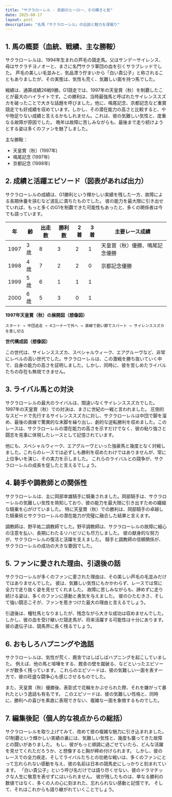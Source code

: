 ```yaml
---
title: "サクラローレル - 悲劇のヒーロー、その輝きと影"
date: 2025-08-17
layout: post
description: "名馬『サクラローレル』の伝説と魅力を深堀り"
---
```


## 1. 馬の概要（血統、戦績、主な勝鞍）

サクラローレルは、1994年生まれの芦毛の競走馬。父はサンデーサイレンス、母はサクラチヨノオーと、まさに名門サクラ軍団の血を引くサラブレッドでした。  芦毛の美しい毛並みと、気品漂う佇まいから「白い貴公子」と称されることもありましたが、その実態は、気性も荒く、気難しい面を持つ馬でした。

戦績は、通算成績26戦9勝。G1競走では、1997年の天皇賞（秋）を制覇したことが最大のハイライトです。この勝利は、当時最強馬と呼ばれたサイレンススズカを破ったことで大きな話題を呼びました。他に、鳴尾記念、京都記念など重賞競走でも好成績を収めています。しかし、その潜在能力の高さと比較すると、やや物足りない成績と言えるかもしれません。これは、彼の気難しい気性と、度重なる故障が原因でした。  晩年は故障に苦しみながらも、最後まで走り続けようとする姿は多くのファンを魅了しました。


主な勝鞍：

* 天皇賞（秋）(1997年)
* 鳴尾記念 (1997年)
* 京都記念 (1998年)


## 2. 成績と活躍エピソード（図表があれば出力）

サクラローレルの成績は、G1勝利という輝かしい実績を残した一方、故障による長期休養を挟むなど波乱に満ちたものでした。  彼の能力を最大限に引き出せていれば、もっと多くのG1を制覇できた可能性もあったと、多くの関係者は今でも語っています。


| 年 | 齢 | 出走数 | 勝利数 | 2着 | 3着 | 主要レース成績 |
|---|---|---|---|---|---|---|
| 1997 | 3歳 | 8 | 3 | 2 | 1 | 天皇賞（秋）優勝、鳴尾記念優勝 |
| 1998 | 4歳 | 7 | 2 | 2 | 0 | 京都記念優勝 |
| 1999 | 5歳 | 6 | 1 | 1 | 1 |  |
| 2000 | 6歳 | 5 | 3 | 0 | 1 |  |


**1997年天皇賞（秋）の展開図（想像図）**

```
スタート → 中団追走 → 4コーナーで外へ → 直線で鋭い脚でスパート → サイレンススズカを差し切る
```

**世代構成図（想像図）**

この世代は、サイレンススズカ、スペシャルウィーク、エアグルーヴなど、非常にレベルの高い世代でした。サクラローレルは、この激戦を勝ち抜いていく中で、自身の能力の高さを証明しました。しかし、同時に、彼を苦しめたライバルたちの存在も無視できません。


## 3. ライバル馬との対決

サクラローレルの最大のライバルは、間違いなくサイレンススズカでした。  1997年の天皇賞（秋）での対決は、まさに世紀の一戦と言われました。 圧倒的なスピードで先行するサイレンススズカに対し、サクラローレルは中団で脚を溜め、最後の直線で驚異的な末脚を繰り出し、劇的な逆転勝利を収めました。このレースは、サクラローレルの潜在能力の高さを示すだけでなく、彼の粘り強さと闘志を見事に体現したレースとして記憶されています。


他にも、スペシャルウィーク、エアグルーヴといった強豪馬と幾度となく対戦しました。これらのレースでは必ずしも勝利を収めたわけではありませんが、常に上位争いを演じ、その実力を示しました。  これらのライバルとの競争が、サクラローレルの成長を促したと言えるでしょう。


## 4. 騎手や調教師との関係性

サクラローレルは、主に岡部幸雄騎手に騎乗されました。岡部騎手は、サクラローレルの気難しい気性を熟知しており、彼の能力を最大限に引き出すための繊細な騎乗を心がけていました。  特に天皇賞（秋）での勝利は、岡部騎手の卓越した騎乗術とサクラローレルの潜在能力が完璧に融合した結果と言えます。


調教師は、野平祐二調教師でした。野平調教師は、サクラローレルの故障に細心の注意を払い、長期にわたるリハビリにも尽力しました。  彼の献身的な努力が、サクラローレルの復活と活躍を支えました。  騎手と調教師の信頼関係が、サクラローレルの成功の大きな要因でした。


## 5. ファンに愛された理由、引退後の話

サクラローレルが多くのファンに愛された理由は、その美しい芦毛の毛並みだけではありませんでした。  彼は、気難しい気性にもかかわらず、レースでは常に全力で走り抜く姿を見せてくれました。  故障に苦しみながらも、諦めずに走り続ける姿は、多くのファンに感動と勇気を与えました。  彼のひたむきさ、そして強い闘志こそが、ファンを惹きつけた最大の理由と言えるでしょう。


引退後は、種牡馬となりましたが、残念ながら大きな成功は収めませんでした。  しかし、彼の血を受け継いだ競走馬が、将来活躍する可能性は十分にあります。  彼の遺伝子は、競馬界に長く残るでしょう。


## 6. おもしろハプニングや逸話

サクラローレルは、気性が荒く、厩舎ではしばしばハプニングを起こしていました。  例えば、他の馬と喧嘩をする、厩舎の壁を蹴破る、などといったエピソードが数多く残っています。  これらのエピソードは、彼の気難しい一面を表す一方で、彼の旺盛な闘争心も感じさせるものでした。


また、天皇賞（秋）優勝後、表彰式で花輪をかぶせられた際、それを嫌がって暴れたという逸話も有名です。  このエピソードは、彼の気難しい性格と、同時に、勝利への喜びを素直に表現できない、複雑な一面を象徴するものでした。


## 7. 編集後記（個人的な視点からの総括）

サクラローレルを取り上げてみて、改めて彼の複雑な魅力に引き込まれました。  G1制覇という輝かしい実績の裏には、気難しい気性と、幾度も襲ってきた故障との闘いがありました。  もし、彼がもっと順調に過ごせていたら、どんな活躍を見せてくれただろうか、と想像すると胸が締め付けられます。  しかし、彼のレースでの全力疾走、そしてライバルたちとの壮絶な戦いは、多くのファンにとって忘れられない感動を与え、彼の名前は日本の競馬史にしっかりと刻まれています。  「白い貴公子」という呼び名だけでは語り尽くせない、彼のドラマチックな人生に敬意を表せずにはいられません。  彼が残したものは、単なる勝利の数値ではなく、多くの人の心に刻まれた、忘れられない感動と記憶です。  そして、それはこれからも語り継がれていくことでしょう。
